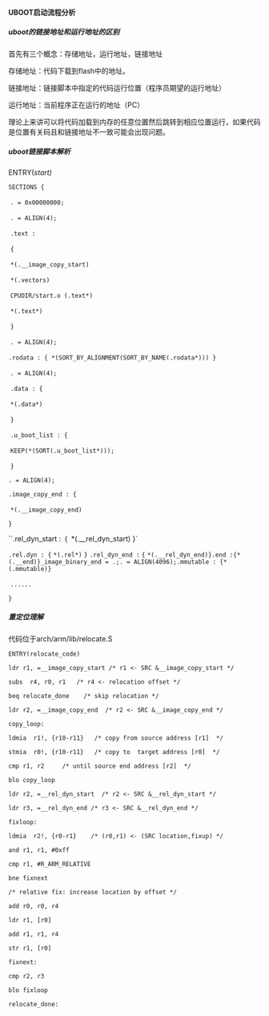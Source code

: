 #### UBOOT启动流程分析

##### uboot的链接地址和运行地址的区别

首先有三个概念：存储地址，运行地址，链接地址

存储地址：代码下载到flash中的地址。

链接地址：链接脚本中指定的代码运行位置（程序员期望的运行地址）

运行地址：当前程序正在运行的地址（PC）

理论上来讲可以将代码加载到内存的任意位置然后跳转到相应位置运行，如果代码是位置有关码且和链接地址不一致可能会出现问题。

##### uboot链接脚本解析

ENTRY(_start)_

<!--ENTRY标号指定的是可执行函数的入口，_start函数是为main函数执行做准备工作。对于用户程序来说main是执行入口，但对整个可执行文件来说，_start才是执行入口。-->

`SECTIONS {` 

​	`. = 0x00000000;`

<!--链接起始地址，ld最终链接时会被-Ttext $(TEXT_BASE)更新，生成的uboot.bin的链接地址都是从TEXT_BASE开始的-->

​	`. = ALIGN(4);`

​	`.text :` 

​	`{` 	

​		`*(.__image_copy_start)` 	

<!--
__image_copy_start的定义如下：
*char __image_copy_start[0] __attribute__((section(".__image_copy_start")));在链接时不占用链接空间地址。定义了一个零长度的数组，并指定存放到section(".__image_copy_start")中，
因为零长数组不占用空间，所以就代表了uboot的起始地址，相当于创建了一个位置标签
-->

​		`*(.vectors) `

<!--
将vectors段链接到此处
-->

​		`CPUDIR/start.o (.text*)` 	

<!--
根据CPU类型编译start.S,编译出start.o中的.text段链接到此处
-->

​		`*(.text*)`

<!--
剩余所有代码到链接到此处
-->

​	`}`

​		`. = ALIGN(4);`

​		`.rodata : { *(SORT_BY_ALIGNMENT(SORT_BY_NAME(.rodata*))) }`

​		`. = ALIGN(4);` 

​		`.data : {` 

​			`*(.data*)`

​		 `}`		

​		`.u_boot_list : {` 	

​				`KEEP(*(SORT(.u_boot_list*)));` 

​		`}`

<!--
  所有以u_boot_list名称开始的段都链接到这，主要是一些uboot命令相关的代码，KEEP是为了保证所有段都被加进来，SORT排序
-->

`. = ALIGN(4);`

`.image_copy_end : {` 

​	`*(.__image_copy_end)` 

`}`

<!--
拷贝结束时的位置标签
-->

 ``.rel_dyn_start :`
 `{`
  `*(.__rel_dyn_start)
 }`


 `.rel.dyn : {`
  `*(.rel*)`
 `}`
 `.rel_dyn_end :`
 `{`
  `*(.__rel_dyn_end)}.end :{*(.__end)}_image_binary_end = .;. = ALIGN(4096);.mmutable : {*(.mmutable)}`

​	`......`

`}`

<!--
位置标签，重定位时全局变量的LABLE的起始地址，下面end时结束地址
-->

##### 重定位理解

代码位于arch/arm/lib/relocate.S

`ENTRY(relocate_code)`

  `ldr r1, =__image_copy_start /* r1 <- SRC &__image_copy_start */`

  `subs  r4, r0, r1   /* r4 <- relocation offset */`

  `beq relocate_done    /* skip relocation */`

  `ldr r2, =__image_copy_end  /* r2 <- SRC &__image_copy_end */`

`copy_loop:`

  `ldmia  r1!, {r10-r11}   /* copy from source address [r1]  */`

  `stmia  r0!, {r10-r11}   /* copy to  target address [r0]  */`

  `cmp r1, r2     /* until source end address [r2]  */`

  `blo copy_loop`

<!--__image_copy_start是在连接脚本中的uboot镜像起始位置标签，将起始位置标签中的地址赋给r1,r0为重定位后的地址，r0-r1的值就是搬运的偏移值存放于r4，判断r4是否为0，为0则跳转到重定位完成。image_copy_end是在连接脚本中的uboot镜像结束位置标签，将标签位置地址赋给r2。-->

<!--随后开始进入uboot镜像拷贝环节，ldmia:load memory  after increase,将r1指向的地址与r1指向的地址+4赋给r10-r11，随后stmid（store memory  after increase）r10-r11的值赋给r0指向的地址和r0指向的地址+4，r1!和r0!的表示每次地址+4字节。完成一次拷贝后比较一下r1和r2指向的地址是否相同，如果不同继续执行拷贝代码，如果地址相同则表示拷贝已经完成。-->

  `ldr r2, =__rel_dyn_start  /* r2 <- SRC &__rel_dyn_start */`

  `ldr r3, =__rel_dyn_end /* r3 <- SRC &__rel_dyn_end */`

`fixloop:`

  `ldmia  r2!, {r0-r1}    /* (r0,r1) <- (SRC location,fixup) */`

  `and r1, r1, #0xff`

  `cmp r1, #R_ARM_RELATIVE`

  `bne fixnext`

  `/* relative fix: increase location by offset */`

  `add r0, r0, r4`

  `ldr r1, [r0]`

  `add r1, r1, r4`

  `str r1, [r0]`

`fixnext:`

  `cmp r2, r3`

  `blo fixloop`

`relocate_done:`

<!--当为编译器指定编译选项-fpic火-fpie时会产生位置无关码。uboot中只指定了-pie给ld，但没有指定-fPIC给gcc。-->

<!--指定-pie后编译生成的uboot中就会有一个rel.dyn段，uboot通过rel.dyn段实现完美的重定位。rel_dyn_start和rel_dyn_end 是头部label和尾部label的地址。-->

<!--将头部label和尾部label的地址赋给r2,r3。然后将ldmia将r2!指向地址的值赋给r0,r1。r0储存变量地址，r1的固定值00000017，所以通过r1来验证rel.dyn段是否正确，R_ARM_RELATIVE的值就是17,如果r1不为17,比较r2,r3指向的地址是否一致判断是否完成拷贝label，如果r1为17，r0=r0+r4，r0存放label变量地址加上r4中存放的偏移地址量，就得到重定位后的label地址。然后将r0指向的地址存放的值（也就是变量的地址）赋给r1，r1=r1+r4，变量地址也同样加上偏移地址量得到重定位后的变量地址。最后将r1指向的地址存放到r0指向的地址的值中，继续重定位偏移知道覆盖整个rel.dyn段。-->



